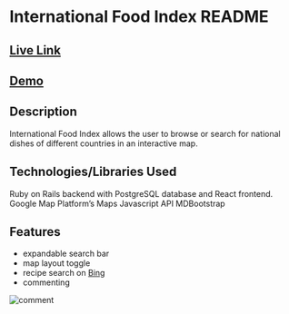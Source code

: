 # International Food Index README

## [Live Link](https://international-food-index.herokuapp.com/)
## [Demo](https://youtu.be/fl_Fvsd9JyY)

## Description
International Food Index allows the user to browse or search for national dishes of different countries in an interactive map.

## Technologies/Libraries Used
Ruby on Rails backend with PostgreSQL database and React frontend.
Google Map Platform’s Maps Javascript API
MDBootstrap

## Features
 - expandable search bar
 - map layout toggle
 - recipe search on [Bing](https://www.bing.com/)
 - commenting
 <img src="https://media.giphy.com/media/jU2kkw7nRfQzALptfs/giphy.gif" alt="comment"/> 
